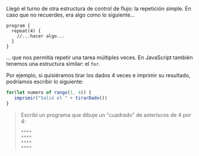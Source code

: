 Llegó el turno de otra estructura de control de flujo: la repetición simple. En caso que no recuerdes, era algo como lo siguiente...

```gobstones
program {
  repeat(4) {
    //...hacer algo...
  }
}
```

... que nos permitía repetir una tarea múltiples veces. En JavaScript también tenemos una estructura similar: el `for`.

Por ejemplo, si quisiéramos tirar los dados 4 veces e imprimir su resultado, podríamos escribir lo siguiente:

```javascript
for(let numero of rango(1, 4)) {
   imprimir("Salió el " + tirarDado())
}
```

> Escribí un programa que dibuje un "cuadrado" de asteriscos de 4 por 4:
>
> ```
> ****
> ****
> ****
> ****
>```